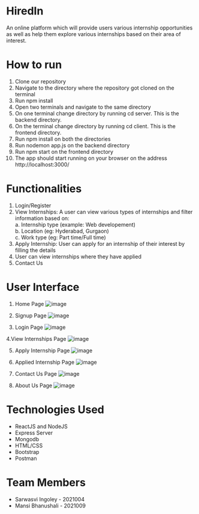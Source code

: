 ﻿# HiredIn
An online platform which will provide users various internship opportunities as well as help them explore various internships based on their area of interest. 

# How to run
1. Clone our repository
2. Navigate to the directory where the repository got cloned on the terminal
3. Run npm install
4. Open two terminals and navigate to the same directory
5. On one terminal change directory by running cd server. This is the backend directory.  
6. On the terminal change directory by running cd client. This is the frontend directory. 
7. Run npm install on both the directories
8. Run nodemon app.js on the backend directory
9. Run npm start on the frontend directory
10. The app should start running on your browser on the address http://localhost:3000/

# Functionalities
1. Login/Register
2. View Internships: A user can view various types of internships and filter information based on:<br />
    a. Internship type (example: Web developement) <br />
    b. Location (eg: Hyderabad, Gurgaon)<br />
    c. Work type (eg: Part time/Full time)
3. Apply Internship: User can apply for an internship of their interest by filling the details 
4. User can view internships where they have applied
5. Contact Us

# User Interface
1. Home Page
![image](https://user-images.githubusercontent.com/83391233/147257349-92027852-10a7-48d6-b1b6-31fa93a69160.png)

2. Signup Page
![image](https://user-images.githubusercontent.com/83391233/147258126-6d279ea1-8043-4721-9889-52ad32c86e12.png)

3. Login Page
![image](https://user-images.githubusercontent.com/83391233/147258374-36ea0192-23f1-4f3a-94e7-262d314925f6.png)

4.View Internships Page
![image](https://user-images.githubusercontent.com/83391233/147258555-ca7c67e3-54b5-4c06-97f2-f008b2c46833.png)

5. Apply Internship Page
![image](https://user-images.githubusercontent.com/83391233/147258954-9f0fbbec-148c-4e3a-bc5e-4856b77fc3c8.png)

6. Applied Internship Page
![image](https://user-images.githubusercontent.com/83391233/147259239-958e0420-ce0d-468f-b2e4-b19d6c5e2522.png)

7. Contact Us Page
![image](https://user-images.githubusercontent.com/83391233/147259714-fbfb4623-4ae9-4078-b3c9-5ec942fb51f2.png)

8. About Us Page
![image](https://user-images.githubusercontent.com/83391233/147259976-bcdc4bf3-9d01-4a34-8916-e4a71662951c.png)



# Technologies Used
* ReactJS and NodeJS
* Express Server
* Mongodb
* HTML/CSS
* Bootstrap
* Postman

# Team Members
* Sarwasvi Ingoley - 2021004    
* Mansi Bhanushali - 2021009
